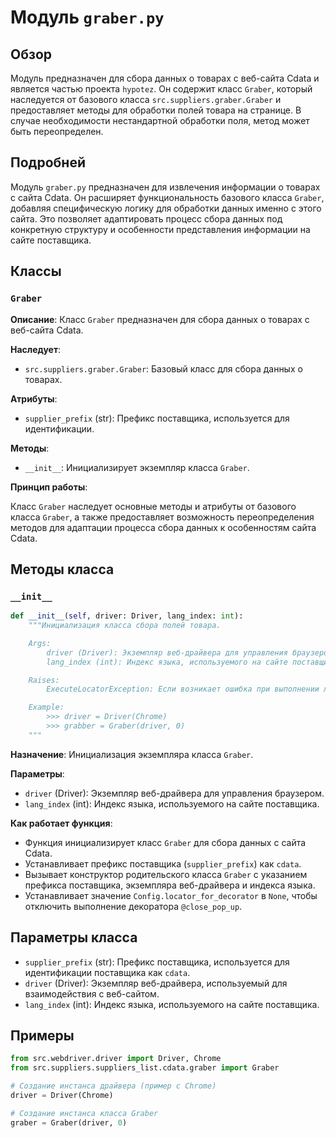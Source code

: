 # Модуль `graber.py`

## Обзор

Модуль предназначен для сбора данных о товарах с веб-сайта Cdata и является частью проекта `hypotez`. Он содержит класс `Graber`, который наследуется от базового класса `src.suppliers.graber.Graber` и предоставляет методы для обработки полей товара на странице. В случае необходимости нестандартной обработки поля, метод может быть переопределен.

## Подробней

Модуль `graber.py` предназначен для извлечения информации о товарах с сайта Cdata. Он расширяет функциональность базового класса `Graber`, добавляя специфическую логику для обработки данных именно с этого сайта. Это позволяет адаптировать процесс сбора данных под конкретную структуру и особенности представления информации на сайте поставщика.

## Классы

### `Graber`

**Описание**: Класс `Graber` предназначен для сбора данных о товарах с веб-сайта Cdata.

**Наследует**:

- `src.suppliers.graber.Graber`: Базовый класс для сбора данных о товарах.

**Атрибуты**:

- `supplier_prefix` (str): Префикс поставщика, используется для идентификации.

**Методы**:

- `__init__`: Инициализирует экземпляр класса `Graber`.

**Принцип работы**:

Класс `Graber` наследует основные методы и атрибуты от базового класса `Graber`, а также предоставляет возможность переопределения методов для адаптации процесса сбора данных к особенностям сайта Cdata.

## Методы класса

### `__init__`

```python
def __init__(self, driver: Driver, lang_index: int):
    """Инициализация класса сбора полей товара.

    Args:
        driver (Driver): Экземпляр веб-драйвера для управления браузером.
        lang_index (int): Индекс языка, используемого на сайте поставщика.

    Raises:
        ExecuteLocatorException: Если возникает ошибка при выполнении локатора.

    Example:
        >>> driver = Driver(Chrome)
        >>> grabber = Graber(driver, 0)
    """
```

**Назначение**: Инициализация экземпляра класса `Graber`.

**Параметры**:

- `driver` (Driver): Экземпляр веб-драйвера для управления браузером.
- `lang_index` (int): Индекс языка, используемого на сайте поставщика.

**Как работает функция**:

- Функция инициализирует класс `Graber` для сбора данных с сайта Cdata.
- Устанавливает префикс поставщика (`supplier_prefix`) как `cdata`.
- Вызывает конструктор родительского класса `Graber` с указанием префикса поставщика, экземпляра веб-драйвера и индекса языка.
- Устанавливает значение `Config.locator_for_decorator` в `None`, чтобы отключить выполнение декоратора `@close_pop_up`.

## Параметры класса

- `supplier_prefix` (str): Префикс поставщика, используется для идентификации поставщика как `cdata`.
- `driver` (Driver): Экземпляр веб-драйвера, используемый для взаимодействия с веб-сайтом.
- `lang_index` (int): Индекс языка, используемого на сайте поставщика.

## Примеры

```python
from src.webdriver.driver import Driver, Chrome
from src.suppliers.suppliers_list.cdata.graber import Graber

# Создание инстанса драйвера (пример с Chrome)
driver = Driver(Chrome)

# Создание инстанса класса Graber
graber = Graber(driver, 0)